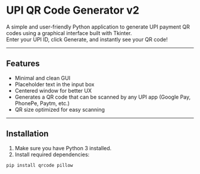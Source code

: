 # UPI QR Code Generator v2

A simple and user-friendly Python application to generate UPI payment QR codes using a graphical interface built with Tkinter.  
Enter your UPI ID, click Generate, and instantly see your QR code!

---

## Features
- Minimal and clean GUI
- Placeholder text in the input box
- Centered window for better UX
- Generates a QR code that can be scanned by any UPI app (Google Pay, PhonePe, Paytm, etc.)
- QR size optimized for easy scanning

---

## Installation

1. Make sure you have Python 3 installed.
2. Install required dependencies:

```bash
pip install qrcode pillow
